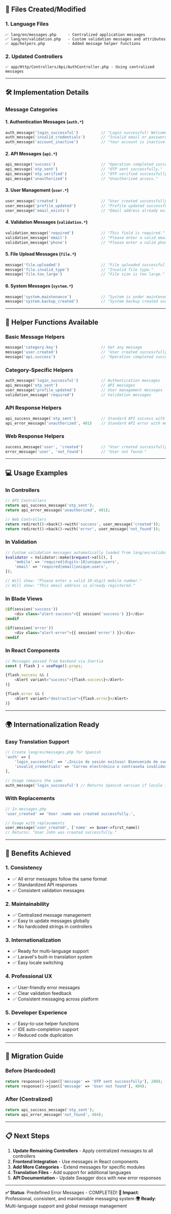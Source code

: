 
## 📁 Files Created/Modified

### 1. **Language Files**
```
✅ lang/en/messages.php     - Centralized application messages
✅ lang/en/validation.php   - Custom validation messages and attributes
✅ app/helpers.php          - Added message helper functions
```

### 2. **Updated Controllers**
```
✅ app/Http/Controllers/Api/AuthController.php - Using centralized messages
```

---

## 🛠️ Implementation Details

### **Message Categories**

#### 1. **Authentication Messages** (`auth.*`)
```php
auth_message('login_successful')          // "Login successful! Welcome back."
auth_message('invalid_credentials')       // "Invalid email or password."
auth_message('account_inactive')          // "Your account is inactive. Please contact administrator."
```

#### 2. **API Messages** (`api.*`)
```php
api_message('success')                    // "Operation completed successfully."
api_message('otp_sent')                   // "OTP sent successfully."
api_message('otp_verified')               // "OTP verified successfully."
api_message('unauthorized')               // "Unauthorized access."
```

#### 3. **User Management** (`user.*`)
```php
user_message('created')                   // "User created successfully."
user_message('profile_updated')           // "Profile updated successfully."
user_message('email_exists')              // "Email address already exists."
```

#### 4. **Validation Messages** (`validation.*`)
```php
validation_message('required')            // "This field is required."
validation_message('email')               // "Please enter a valid email address."
validation_message('phone')               // "Please enter a valid phone number."
```

#### 5. **File Upload Messages** (`file.*`)
```php
message('file.uploaded')                  // "File uploaded successfully."
message('file.invalid_type')              // "Invalid file type."
message('file.too_large')                 // "File size is too large."
```

#### 6. **System Messages** (`system.*`)
```php
message('system.maintenance')             // "System is under maintenance. Please try again later."
message('system.backup_created')          // "System backup created successfully."
```

---

## 🔧 Helper Functions Available

### **Basic Message Helpers**
```php
message('category.key')                   // Get any message
message('user.created')                   // "User created successfully."
message('api.success')                    // "Operation completed successfully."
```

### **Category-Specific Helpers**
```php
auth_message('login_successful')          // Authentication messages
api_message('otp_sent')                   // API messages
user_message('profile_updated')           // User management messages
validation_message('required')            // Validation messages
```

### **API Response Helpers**
```php
api_success_message('otp_sent')           // Standard API success with message
api_error_message('unauthorized', 401)    // Standard API error with message
```

### **Web Response Helpers**
```php
success_message('user', 'created')        // "User created successfully."
error_message('user', 'not_found')        // "User not found."
```

---

## 💻 Usage Examples

### **In Controllers**
```php
// API Controllers
return api_success_message('otp_sent');
return api_error_message('unauthorized', 401);

// Web Controllers
return redirect()->back()->with('success', user_message('created'));
return redirect()->back()->with('error', user_message('not_found'));
```

### **In Validation**
```php
// Custom validation messages automatically loaded from lang/en/validation.php
$validator = Validator::make($request->all(), [
    'mobile' => 'required|digits:10|unique:users',
    'email' => 'required|email|unique:users',
]);

// Will show: "Please enter a valid 10-digit mobile number."
// Will show: "This email address is already registered."
```

### **In Blade Views**
```php
@if(session('success'))
    <div class="alert-success">{{ session('success') }}</div>
@endif

@if(session('error'))
    <div class="alert-error">{{ session('error') }}</div>
@endif
```

### **In React Components**
```typescript
// Messages passed from backend via Inertia
const { flash } = usePage().props;

{flash.success && (
    <Alert variant="success">{flash.success}</Alert>
)}

{flash.error && (
    <Alert variant="destructive">{flash.error}</Alert>
)}
```

---

## 🌍 Internationalization Ready

### **Easy Translation Support**
```php
// Create lang/es/messages.php for Spanish
'auth' => [
    'login_successful' => '¡Inicio de sesión exitoso! Bienvenido de vuelta.',
    'invalid_credentials' => 'Correo electrónico o contraseña inválidos.',
],

// Usage remains the same
auth_message('login_successful') // Returns Spanish version if locale is 'es'
```

### **With Replacements**
```php
// In messages.php
'user_created' => 'User :name was created successfully.',

// Usage with replacements
user_message('user_created', ['name' => $user->first_name])
// Returns: "User John was created successfully."
```

---

## 🎯 Benefits Achieved

### **1. Consistency**
- ✅ All error messages follow the same format
- ✅ Standardized API responses
- ✅ Consistent validation messages

### **2. Maintainability**
- ✅ Centralized message management
- ✅ Easy to update messages globally
- ✅ No hardcoded strings in controllers

### **3. Internationalization**
- ✅ Ready for multi-language support
- ✅ Laravel's built-in translation system
- ✅ Easy locale switching

### **4. Professional UX**
- ✅ User-friendly error messages
- ✅ Clear validation feedback
- ✅ Consistent messaging across platform

### **5. Developer Experience**
- ✅ Easy-to-use helper functions
- ✅ IDE auto-completion support
- ✅ Reduced code duplication

---

## 🔄 Migration Guide

### **Before (Hardcoded)**
```php
return response()->json(['message' => 'OTP sent successfully'], 200);
return response()->json(['message' => 'User not found'], 404);
```

### **After (Centralized)**
```php
return api_success_message('otp_sent');
return api_error_message('not_found', 404);
```

---

## 📋 Next Steps

1. **Update Remaining Controllers** - Apply centralized messages to all controllers
2. **Frontend Integration** - Use messages in React components
3. **Add More Categories** - Extend messages for specific modules
4. **Translation Files** - Add support for additional languages
5. **API Documentation** - Update Swagger docs with new error responses

---

**✅ Status**: Predefined Error Messages - COMPLETED!
**🎯 Impact**: Professional, consistent, and maintainable messaging system
**🌍 Ready**: Multi-language support and global message management
